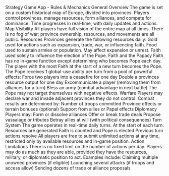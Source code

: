 Strategy Game App - Rules & Mechanics
General Overview
The game is set on a custom historical map of Europe, divided into provinces.
Players control provinces, manage resources, form alliances, and compete for dominance.
Time progresses in real-time, with daily updates and actions.
Map Visibility
All players have full vision of the entire map at all times.
There is no fog of war; province ownership, resources, and movements are all public.
Resources
Provinces generate the following resources daily:
Gold used for actions such as expansion, trade, war, or influencing faith.
Food used to sustain armies or population. May affect expansion or unrest.
Faith used solely to influence the election of the Pope.
Faith and the Papacy
Faith has no in-game function except determining who becomes Pope each day.
The player with the most Faith at the start of a new turn becomes the Pope.
The Pope receives 1 global-use ability per turn from a pool of powerful effects:
Force two players into a ceasefire for one day
Double a provinces resource output for one day
Excommunicate a player (removing them from alliances for a turn)
Bless an army (combat advantage in next battle)
The Pope may not target themselves with negative effects.
Warfare
Players may declare war and invade adjacent provinces they do not control.
Combat results are determined by:
Number of troops committed
Province effects or terrain bonuses (optional)
Support from allies or Papal effects
Diplomacy
Players may:
Form or dissolve alliances
Offer or break trade deals
Propose vassalage or tributes
Betray allies at will (with political consequences)
Turn System
The game operates in real-time daily turns.
At the start of each turn:
Resources are generated
Faith is counted and Pope is elected
Previous turn actions resolve
All players are free to submit unlimited actions at any time, restricted only by available resources
and in-game position.
Action Limitations
There is no fixed limit on the number of actions per day.
Players may do as much as they are able, provided they have the resources, military, or diplomatic
position to act.
Examples include:
Claiming multiple unowned provinces (if eligible)
Launching several attacks (if troops and access allow)
Sending dozens of trade or alliance proposals
